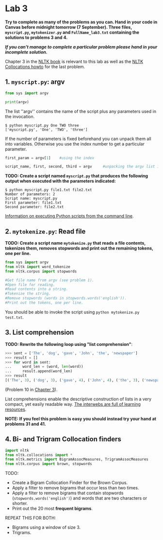 # Lab 3

**Try to complete as many of the problems as you can. Hand in your code in Canvas before midnight tomorrow (7 September). Three files, `myscript.py`, `mytokenizer.py` and `FullName_lab3.txt` containing the solutions to problems 3 and 4.**

**_If you can't manage to complete a particular problem please hand in your incomplete solution._**

Chapter 3 in the [NLTK book](http://www.nltk.org/book/) is relevant to this lab as well as the [NLTK Collocations howto](http://www.nltk.org/howto/collocations.html) for the last problem.


## 1. `myscript.py`: argv

```python
from sys import argv

print(argv)
```

The list ''argv'' contains the name of the script plus any parameters used in the invocation.

```
$ python myscript.py One TWO three
['myscript.py', 'One', 'TWO', 'three']
```

If the number of parameters is fixed beforehand you can unpack them all into variables. Otherwise you use the index number to get a particular parameter.

```python
first_param = argv[1]    #using the index

script_name, first, second, third = argv     #unpacking the argv list into four variables
```

**TODO: Create a script named `myscript.py` that produces the following output when executed with the parameters indicated:**

```
$ python myscript.py file1.txt file2.txt
Number of parameters: 2
Script name: myscript.py
First parameter: file1.txt
Second parameter: file2.txt
```

[Information on executing Python scripts from the command line](https://docs.python.org/3.3/using/cmdline.html#using-on-cmdline).

## 2. `mytokenize.py`: Read file

**TODO: Create a script name `mytokenize.py` that reads a file contents, tokenizes them, removes stopwords and print out the remaining tokens, one per line.**

```python
from sys import argv
from nltk import word_tokenize
from nltk.corpus import stopwords

#Get file name from argv (see problem 1).
#Open file for reading.
#Read contents into a string.
#Tokenize the string.
#Remove stopwords (words in stopwords.words('english')).
#Print out the tokens, one per line.
```

You should be able to invoke the script using `python mytokenize.py test.txt`.

## 3. List comprehension

**TODO: Rewrite the following loop using "list comprehension"**:

```python
>>> sent = ['The', 'dog', 'gave', 'John', 'the', 'newspaper']
>>> result = []
>>> for word in sent:
...     word_len = (word, len(word))
...     result.append(word_len)
>>> result
[('The', 3), ('dog', 3), ('gave', 4), ('John', 4), ('the', 3), ('newspaper', 9)]
```

(Problem 10 in [Chapter 3](http://www.nltk.org/book/ch03.html)).

List comprehensions enable the descriptive construction of lists in a very compact, yet easily readable way. [The interwebs are full of learning resources](https://www.google.com/search?q=list+comprehension+python|google).

**NOTE: If you feel this problem is easy you should instead try your hand at problems 31 and 41.**

## 4. Bi- and Trigram Collocation finders

```python
import nltk
from nltk.collocations import *
from nltk.metrics import BigramAssocMeasures, TrigramAssocMeasures
from nltk.corpus import brown, stopwords
```

TODO:
  * Create a Bigram Collocation Finder for the Brown Corpus.
  * Apply a filter to remove bigrams that occur less than two times.
  * Apply a filter to remove bigrams that contain stopwords (`stopwords.words('english')`) and words that are two characters or shorter.
  * Print out the 20 most **frequent bigrams**.

REPEAT THIS FOR BOTH:
  * Bigrams using a window of size 3.
  * Trigrams.
